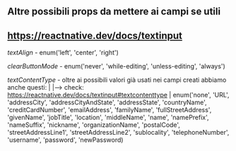 
## Altre possibili props da mettere ai campi se utili
## https://reactnative.dev/docs/textinput

*textAlign* - enum('left', 'center', 'right')

*clearButtonMode* - enum('never', 'while-editing', 'unless-editing', 'always')

*textContentType* - oltre ai possibili valori già usati nei campi creati abbiamo anche questi:
|
|--> check: https://reactnative.dev/docs/textinput#textcontenttype
|
    enum('none', 'URL', 'addressCity', 'addressCityAndState', 'addressState', 'countryName', 'creditCardNumber', 'emailAddress', 'familyName', 'fullStreetAddress', 'givenName', 'jobTitle', 'location', 'middleName', 'name', 'namePrefix', 'nameSuffix', 'nickname', 'organizationName', 'postalCode', 'streetAddressLine1', 'streetAddressLine2', 'sublocality', 'telephoneNumber', 'username', 'password', 'newPassword)